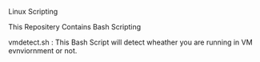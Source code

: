 

Linux Scripting


This Repositery Contains Bash Scripting



vmdetect.sh :
              This Bash Script will detect wheather you are running in VM evnviornment or not.

